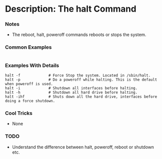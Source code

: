 # Description: The halt Command

### Notes
* The reboot, halt, poweroff commands reboots or stops the system.

### Common Examples
```shell
```

### Examples With Details
```shell
halt -f             # Force Stop the system. Located in /sbin/halt.
halt -p             # Do a poweroff while halting. This is the default when poweroff is used.
halt -i             # Shutdown all interfaces before halting.
halt -h             # Shutdown all hard drive before halting.
halt -ihf           # Shuts down all the hard drive, interfaces before doing a force shutdown.
```

### Cool Tricks
* None

### TODO
* Understand the difference between halt, poweroff, reboot or shutdown etc.
